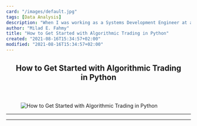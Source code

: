 ```yaml
---
card: "/images/default.jpg"
tags: [Data Analysis]
description: "When I was working as a Systems Development Engineer at an In"
author: "Milad E. Fahmy"
title: "How to Get Started with Algorithmic Trading in Python"
created: "2021-08-16T15:34:57+02:00"
modified: "2021-08-16T15:34:57+02:00"
---
```

<div class="site-wrapper">
<main id="site-main" class="site-main outer">
<div class="inner">
<article class="post-full post tag-data-analysis tag-python tag-data-science tag-advanced-mathematics ">
<header class="post-full-header">
<h1 class="post-full-title">How to Get Started with Algorithmic Trading in&nbsp;Python</h1>
</header>
<figure class="post-full-image">
<picture>
<source media="(max-width: 700px)" sizes="1px" srcset="data:image/gif;base64,R0lGODlhAQABAIAAAAAAAP///yH5BAEAAAAALAAAAAABAAEAAAIBRAA7 1w">
<source media="(min-width: 701px)" sizes="(max-width: 800px) 400px,
(max-width: 1170px) 700px,
1400px" srcset="/news/content/images/size/w300/2021/01/Fashion-Beauty-Lifestyle-Youtube-Channel-Art--2-.png 300w,
/news/content/images/size/w600/2021/01/Fashion-Beauty-Lifestyle-Youtube-Channel-Art--2-.png 600w,
/news/content/images/size/w1000/2021/01/Fashion-Beauty-Lifestyle-Youtube-Channel-Art--2-.png 1000w,
/news/content/images/size/w2000/2021/01/Fashion-Beauty-Lifestyle-Youtube-Channel-Art--2-.png 2000w">
<img onerror="this.style.display='none'" src="/news/content/images/size/w2000/2021/01/Fashion-Beauty-Lifestyle-Youtube-Channel-Art--2-.png" alt="How to Get Started with Algorithmic Trading in&nbsp;Python">
</picture>
</figure>
<section class="post-full-content">
<div class="post-content">
</code></pre>
</div>
<hr>
<hr>
</section>
</article>
</div>
</main>
</div>
<!-- Google Tag Manager (noscript) -->
<!-- End Google Tag Manager (noscript) -->
